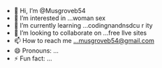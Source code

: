 - 👋 Hi, I’m @Musgroveb54
- 👀 I’m interested in ...woman sex 
- 🌱 I’m currently learning ...codingnandnsdcu r ity
- 💞️ I’m looking to collaborate on ...free llve sites
- 📫 How to reach me ...musgroveb54@gmail.com 
- 😄 Pronouns: ...
- ⚡ Fun fact: ...

<!---
Musgroveb54/Musgroveb54 is a ✨ special ✨ repository because its `README.md` (this file) appears on your GitHub profile.
You can click the Preview link to take a look at your changes.
--->
